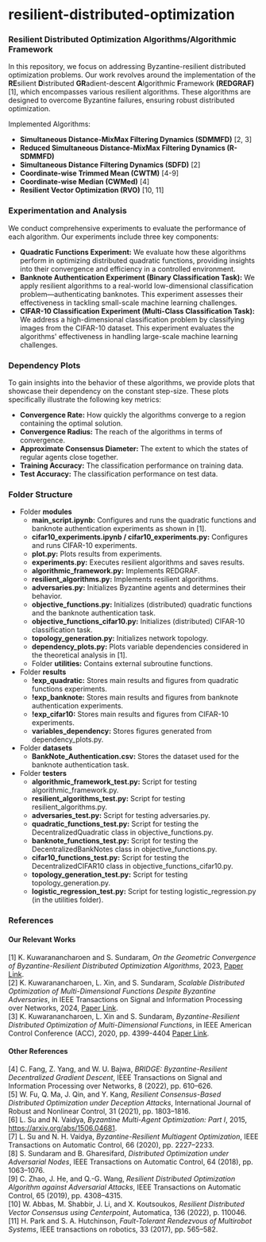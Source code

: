 # resilient-distributed-optimization
### Resilient Distributed Optimization Algorithms/Algorithmic Framework 
In this repository, we focus on addressing Byzantine-resilient distributed optimization problems. Our work revolves around the implementation of the **RE**silient **D**istributed **GR**adient-descent **A**lgorithmic **F**ramework **(REDGRAF)** [1], which encompasses various resilient algorithms. These algorithms are designed to overcome Byzantine failures, ensuring robust distributed optimization. 

Implemented Algorithms:
-  **Simultaneous Distance-MixMax Filtering Dynamics (SDMMFD)** [2, 3]
-  **Reduced Simultaneous Distance-MixMax Filtering Dynamics (R-SDMMFD)** 
-  **Simultaneous Distance Filtering Dynamics (SDFD)** [2]
-  **Coordinate-wise Trimmed Mean (CWTM)** [4-9]
-  **Coordinate-wise Median (CWMed)** [4]
-  **Resilient Vector Optimization (RVO)** [10, 11]

### Experimentation and Analysis
We conduct comprehensive experiments to evaluate the performance of each algorithm. Our experiments include three key components:
- **Quadratic Functions Experiment:** We evaluate how these algorithms perform in optimizing distributed quadratic functions, providing insights into their convergence and efficiency in a controlled environment.
- **Banknote Authentication Experiment (Binary Classification Task):** We apply resilient algorithms to a real-world low-dimensional classification problem—authenticating banknotes. This experiment assesses their effectiveness in tackling small-scale machine learning challenges.
- **CIFAR-10 Classification Experiment (Multi-Class Classification Task):** We address a high-dimensional classification problem by classifying images from the CIFAR-10 dataset. This experiment evaluates the algorithms' effectiveness in handling large-scale machine learning challenges.

### Dependency Plots
To gain insights into the behavior of these algorithms, we provide plots that showcase their dependency on the constant step-size. These plots specifically illustrate the following key metrics:
- **Convergence Rate:** How quickly the algorithms converge to a region containing the optimal solution.
- **Convergence Radius:** The reach of the algorithms in terms of convergence.
- **Approximate Consensus Diameter:** The extent to which the states of regular agents close together.
- **Training Accuracy:** The classification performance on training data.
- **Test Accuracy:** The classification performance on test data.

### Folder Structure
- Folder **modules**
  - **main_script.ipynb:** Configures and runs the quadratic functions and banknote authentication experiments as shown in [1].
  - **cifar10_experiments.ipynb / cifar10_experiments.py:** Configures and runs CIFAR-10 experiments.
  - **plot.py:** Plots results from experiments.
  - **experiments.py:** Executes resilient algorithms and saves results.
  - **algorithmic_framework.py:** Implements REDGRAF.
  - **resilient_algorithms.py:** Implements resilient algorithms.
  - **adversaries.py:** Initializes Byzantine agents and determines their behavior.
  - **objective_functions.py:** Initializes (distributed) quadratic functions and the banknote authentication task.
  - **objective_functions_cifar10.py:** Initializes (distributed) CIFAR-10 classification task.
  - **topology_generation.py:** Initializes network topology.
  - **dependency_plots.py:** Plots variable dependencies considered in the theoretical analysis in [1].
  - Folder **utilities:** Contains external subroutine functions.
- Folder **results**
  - **!exp_quadratic:** Stores main results and figures from quadratic functions experiments.
  - **!exp_banknote:** Stores main results and figures from banknote authentication experiments.
  - **!exp_cifar10:** Stores main results and figures from CIFAR-10 experiments.
  - **variables_dependency:** Stores figures generated from dependency_plots.py.
- Folder **datasets**
  - **BankNote_Authentication.csv:** Stores the dataset used for the banknote authentication task.
- Folder **testers**
  - **algorithmic_framework_test.py:** Script for testing algorithmic_framework.py.
  - **resilient_algorithms_test.py:** Script for testing resilient_algorithms.py.
  - **adversaries_test.py:** Script for testing adversaries.py.
  - **quadratic_functions_test.py:** Script for testing the DecentralizedQuadratic class in objective_functions.py.
  - **banknote_functions_test.py:** Script for testing the DecentralizedBankNotes class in objective_functions.py.
  - **cifar10_functions_test.py:** Script for testing the DecentralizedCIFAR10 class in objective_functions_cifar10.py.
  - **topology_generation_test.py:** Script for testing topology_generation.py.
  - **logistic_regression_test.py:** Script for testing logistic_regression.py (in the utilities folder).


### References
#### Our Relevant Works
[1] K. Kuwaranancharoen and S. Sundaram, *On the Geometric Convergence of Byzantine-Resilient Distributed Optimization Algorithms*, 2023, [Paper Link](https://arxiv.org/abs/2305.10810). <br>
[2] K. Kuwaranancharoen, L. Xin, and S. Sundaram, *Scalable Distributed Optimization of Multi-Dimensional Functions Despite Byzantine Adversaries*, in IEEE Transactions on Signal and Information Processing over Networks, 2024, [Paper Link](https://ieeexplore.ieee.org/abstract/document/10478151). <br> 
[3] K. Kuwaranancharoen, L. Xin and S. Sundaram, *Byzantine-Resilient Distributed Optimization of Multi-Dimensional Functions*, in IEEE American Control Conference (ACC), 2020, pp. 4399-4404 [Paper Link](https://ieeexplore.ieee.org/abstract/document/9147396). <br>
#### Other References
[4] C. Fang, Z. Yang, and W. U. Bajwa, *BRIDGE: Byzantine-Resilient Decentralized Gradient Descent*, IEEE Transactions on Signal and Information Processing over Networks, 8 (2022), pp. 610–626. <br>
[5] W. Fu, Q. Ma, J. Qin, and Y. Kang, *Resilient Consensus-Based Distributed Optimization under Deception Attacks*, International Journal of Robust and Nonlinear Control, 31 (2021), pp. 1803–1816. <br>
[6] L. Su and N. Vaidya, *Byzantine Multi-Agent Optimization: Part I*, 2015, https://arxiv.org/abs/1506.04681. <br>
[7] L. Su and N. H. Vaidya, *Byzantine-Resilient Multiagent Optimization*, IEEE Transactions on Automatic Control, 66 (2020), pp. 2227–2233. <br>
[8] S. Sundaram and B. Gharesifard, *Distributed Optimization under Adversarial Nodes*, IEEE Transactions on Automatic Control, 64 (2018), pp. 1063–1076. <br>
[9] C. Zhao, J. He, and Q.-G. Wang, *Resilient Distributed Optimization Algorithm against Adversarial Attacks*, IEEE Transactions on Automatic Control, 65 (2019), pp. 4308–4315. <br>
[10] W. Abbas, M. Shabbir, J. Li, and X. Koutsoukos, *Resilient Distributed Vector Consensus using Centerpoint*, Automatica, 136 (2022), p. 110046. <br>
[11] H. Park and S. A. Hutchinson, *Fault-Tolerant Rendezvous of Multirobot Systems*, IEEE transactions on robotics, 33 (2017), pp. 565–582. <br>
